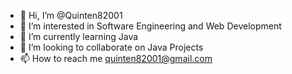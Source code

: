 - 👋 Hi, I’m @Quinten82001
- 👀 I’m interested in Software Engineering 
and Web Development
- 🌱 I’m currently learning Java
- 💞️ I’m looking to collaborate on Java Projects
- 📫 How to reach me quinten82001@gmail.com

<!---
Quinten82001/Quinten82001 is a ✨ special ✨ repository because its `README.md` (this file) appears on your GitHub profile.
You can click the Preview link to take a look at your changes.
--->
